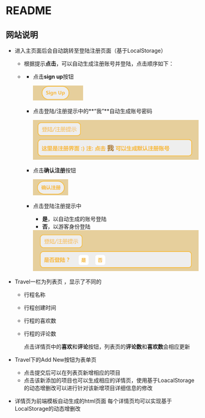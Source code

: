 # README

## 网站说明

- 进入主页面后会自动跳转至登陆注册页面（基于LocalStorage）                

  - 根据提示**点击**，可以自动生成注册账号并登陆，点击顺序如下：

  - - 点击**sign up**按钮
    
      <img src=".\images\md\image-20221223204136831.png" alt="image-20221223204136831" style="zoom:60%;" />
    
    - 点击登陆/注册提示中的**“我”**自动生成账号密码
    
      <img src=".\images\md\image-20221223204207203.png" alt="image-20221223204207203" style="zoom:60%;" />
    
    - 点击**确认注册**按钮
    
      <img src=".\images\md\image-20221223204258156.png" alt="image-20221223204258156" style="zoom:60%;" />
    
    - 点击登陆注册提示中
      - **是**，以自动生成的账号登陆
      - **否**，以游客身份登陆
      
      <img src=".\images\md\image-20221223204410162.png" alt="image-20221223204410162" style="zoom:60%;" />

- Travel一栏为列表页 ，显示了不同的                

  - 行程名称

  - 行程创建时间

  - 行程的喜欢数

  - 行程的评论数

    点击详情页中的**喜欢**和**评论**按钮，列表页的**评论数**和**喜欢数**会相应更新

- Travel下的Add New按钮为表单页

  - 点击提交后可以在列表页新增相应的项目
  - 点击该新添加的项目也可以生成相应的详情页，使用基于LoacalStorage的动态增删改可以进行针对该新增项目详细信息的修改

- 详情页为前端模板自动生成的html页面
  每个详情页均可以实现基于LocalStorage的动态增删改